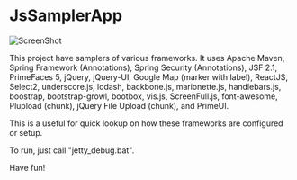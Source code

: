 JsSamplerApp
======================

![ScreenShot](http://i.imgur.com/lygop9D.png)


This project have samplers of various frameworks. It uses Apache Maven, Spring Framework (Annotations),
Spring Security (Annotations), JSF 2.1, PrimeFaces 5, jQuery, jQuery-UI, Google Map (marker with label),
ReactJS, Select2, underscore.js, lodash, backbone.js, marionette.js, handlebars.js, boostrap, bootstrap-growl,
bootbox, vis.js, ScreenFull.js, font-awesome, Plupload (chunk), jQuery File Upload (chunk), and PrimeUI.

This is a useful for quick lookup on how these frameworks are configured or setup.

To run, just call "jetty_debug.bat".

Have fun!